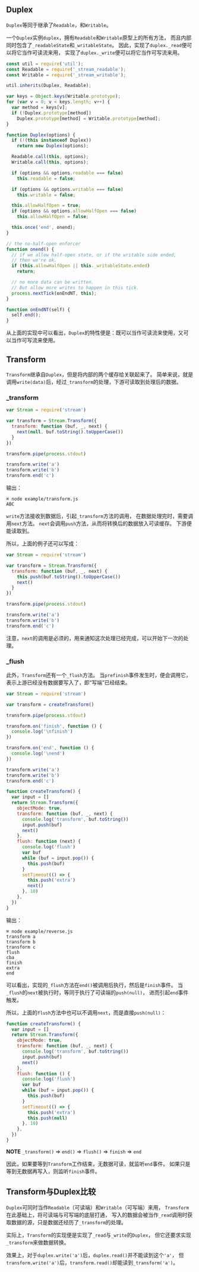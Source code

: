 ## Duplex
`Duplex`等同于继承了`Readable`，和`Writable`。

一个`Duplex`实例`duplex`，拥有`Readable`和`Writable`原型上的所有方法，
而且内部同时包含了`_readableState`和`_writableState`。
因此，实现了`duplex._read`便可以将它当作可读流来用，
实现了`duplex._write`便可以将它当作可写流来用。

```js
const util = require('util');
const Readable = require('_stream_readable');
const Writable = require('_stream_writable');

util.inherits(Duplex, Readable);

var keys = Object.keys(Writable.prototype);
for (var v = 0; v < keys.length; v++) {
  var method = keys[v];
  if (!Duplex.prototype[method])
    Duplex.prototype[method] = Writable.prototype[method];
}

function Duplex(options) {
  if (!(this instanceof Duplex))
    return new Duplex(options);

  Readable.call(this, options);
  Writable.call(this, options);

  if (options && options.readable === false)
    this.readable = false;

  if (options && options.writable === false)
    this.writable = false;

  this.allowHalfOpen = true;
  if (options && options.allowHalfOpen === false)
    this.allowHalfOpen = false;

  this.once('end', onend);
}

// the no-half-open enforcer
function onend() {
  // if we allow half-open state, or if the writable side ended,
  // then we're ok.
  if (this.allowHalfOpen || this._writableState.ended)
    return;

  // no more data can be written.
  // But allow more writes to happen in this tick.
  process.nextTick(onEndNT, this);
}

function onEndNT(self) {
  self.end();
}

```

从上面的实现中可以看出，`Duplex`的特性便是：既可以当作可读流来使用，又可以当作可写流来使用。

## Transform
`Transform`继承自`Duplex`，但是将内部的两个缓存给关联起来了。
简单来说，就是调用`write(data)`后，经过`_transform`的处理，下游可读取到处理后的数据。

### _transform

```js
var Stream = require('stream')

var transform = Stream.Transform({
  transform: function (buf, _, next) {
    next(null, buf.toString().toUpperCase())
  }
})

transform.pipe(process.stdout)

transform.write('a')
transform.write('b')
transform.end('c')

```

输出：

```
⌘ node example/transform.js
ABC

```

`write`方法接收到数据后，引起`_transform`方法的调用，
在数据处理完时，需要调用`next`方法。
`next`会调用`push`方法，从而将转换后的数据放入可读缓存。
下游便能读取到。

所以，上面的例子还可以写成：

```js
var Stream = require('stream')

var transform = Stream.Transform({
  transform: function (buf, _, next) {
    this.push(buf.toString().toUpperCase())
    next()
  }
})

transform.pipe(process.stdout)

transform.write('a')
transform.write('b')
transform.end('c')

```

注意，`next`的调用是必须的，用来通知这次处理已经完成，可以开始下一次的处理。

### _flush
此外，`Transform`还有一个`_flush`方法。
当`prefinish`事件发生时，便会调用它，表示上游已经没有数据要写入了，即“写端”已经结束。

```js
var Stream = require('stream')

var transform = createTransform()

transform.pipe(process.stdout)

transform.on('finish', function () {
  console.log('\nfinish')
})

transform.on('end', function () {
  console.log('\nend')
})

transform.write('a')
transform.write('b')
transform.end('c')

function createTransform() {
  var input = []
  return Stream.Transform({
    objectMode: true,
    transform: function (buf, _, next) {
      console.log('transform', buf.toString())
      input.push(buf)
      next()
    },
    flush: function (next) {
      console.log('flush')
      var buf
      while (buf = input.pop()) {
        this.push(buf)
      }
      setTimeout(() => {
        this.push('extra')
        next()
      }, 10)
    },
  })
}

```

输出：

```
⌘ node example/reverse.js
transform a
transform b
transform c
flush
cba
finish
extra
end

```

可以看出，实现的`_flush`方法在`end()`被调用后执行，然后是`finish`事件。
当`_flush`的`next`被执行时，等同于执行了可读端的`push(null)`，
进而引起`end`事件触发。

所以，上面的`flush`方法中也可以不调用`next`，而是直接`push(null)`：

```js
function createTransform() {
  var input = []
  return Stream.Transform({
    objectMode: true,
    transform: function (buf, _, next) {
      console.log('transform', buf.toString())
      input.push(buf)
      next()
    },
    flush: function () {
      console.log('flush')
      var buf
      while (buf = input.pop()) {
        this.push(buf)
      }
      setTimeout(() => {
        this.push('extra')
        this.push(null)
      }, 10)
    },
  })
}

```

**NOTE**
`_transform()` => `end()` => `flush()` => `finish` => `end` 

因此，如果要等到`Transform`工作结束，无数据可读，就监听`end`事件。
如果只是等到无数据再写入，则监听`finish`事件。

## Transform与Duplex比较
`Duplex`可同时当作`Readable`（可读端）和`Writable`（可写端）来用，
`Transform`在此基础上，将可读端与可写端的底层打通，
写入的数据会被当作`_read`调用时获取数据的源，只是数据还经历了`_transform`的处理。

实际上，`Transform`的实现便是实现了`_read`与`_write`的`Duplex`，
但它还要求实现`_transform`来做数据转换。

效果上，对于`duplex.write('a')`后，`duplex.read()`并不能读到这个`'a'`，
但`transform.write('a')`后，`transform.read()`却能读到`_transform('a')`。


